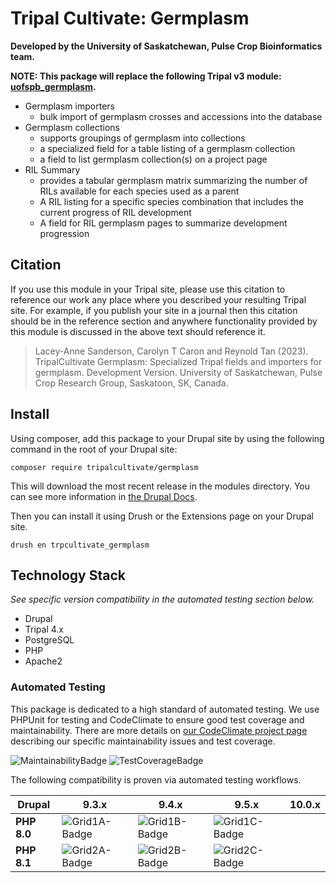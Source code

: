 # Tripal Cultivate: Germplasm

**Developed by the University of Saskatchewan, Pulse Crop Bioinformatics team.**

**NOTE: This package will replace the following Tripal v3 module: [uofspb_germplasm](https://github.com/UofS-Pulse-Binfo/uofspb_germplasm/tree/7.x-3.x).**

<!-- Summarize the main features of this package in point form below. -->

- Germplasm importers
    - bulk import of germplasm crosses and accessions into the database
- Germplasm collections
    - supports groupings of germplasm into collections
    - a specialized field for a table listing of a germplasm collection
    - a field to list germplasm collection(s) on a project page
- RIL Summary
    - provides a tabular germplasm matrix summarizing the number of RILs available for each species used as a parent
    - A RIL listing for a specific species combination that includes the current progress of RIL development
    - A field for RIL germplasm pages to summarize development progression

## Citation

If you use this module in your Tripal site, please use this citation to reference our work any place where you described your resulting Tripal site. For example, if you publish your site in a journal then this citation should be in the reference section and anywhere functionality provided by this module is discussed in the above text should reference it.

> Lacey-Anne Sanderson, Carolyn T Caron and Reynold Tan (2023). TripalCultivate Germplasm: Specialized Tripal fields and importers for germplasm. Development Version. University of Saskatchewan, Pulse Crop Research Group, Saskatoon, SK, Canada.

## Install

Using composer, add this package to your Drupal site by using the following command in the root of your Drupal site:

```
composer require tripalcultivate/germplasm
```

This will download the most recent release in the modules directory. You can see more information in [the Drupal Docs](https://www.drupal.org/docs/develop/using-composer/manage-dependencies).

Then you can install it using Drush or the Extensions page on your Drupal site.

```
drush en trpcultivate_germplasm
```

## Technology Stack

*See specific version compatibility in the automated testing section below.*

- Drupal
- Tripal 4.x
- PostgreSQL
- PHP
- Apache2

### Automated Testing

This package is dedicated to a high standard of automated testing. We use
PHPUnit for testing and CodeClimate to ensure good test coverage and maintainability.
There are more details on [our CodeClimate project page] describing our specific
maintainability issues and test coverage.

![MaintainabilityBadge]
![TestCoverageBadge]

The following compatibility is proven via automated testing workflows.

| Drupal | 9.3.x | 9.4.x | 9.5.x | 10.0.x |
|--------|-------|-------|-------|--------|
| **PHP 8.0** | ![Grid1A-Badge] | ![Grid1B-Badge] | ![Grid1C-Badge] |  |
| **PHP 8.1** | ![Grid2A-Badge] | ![Grid2B-Badge] | ![Grid2C-Badge] |  |

[our CodeClimate project page]: https://github.com/TripalCultivate/TripalCultivate-Germplasm
[MaintainabilityBadge]: https://api.codeclimate.com/v1/badges/5d139ad7af5a3e2564ab/maintainability
[TestCoverageBadge]: https://api.codeclimate.com/v1/badges/5d139ad7af5a3e2564ab/test_coverage

[Grid1A-Badge]: https://github.com/TripalCultivate/TripalCultivate-Germplasm/actions/workflows/MAIN-phpunit-Grid1A.yml/badge.svg
[Grid1B-Badge]: https://github.com/TripalCultivate/TripalCultivate-Germplasm/actions/workflows/MAIN-phpunit-Grid1B.yml/badge.svg
[Grid1C-Badge]: https://github.com/TripalCultivate/TripalCultivate-Germplasm/actions/workflows/MAIN-phpunit-Grid1C.yml/badge.svg

[Grid2A-Badge]: https://github.com/TripalCultivate/TripalCultivate-Germplasm/actions/workflows/MAIN-phpunit-Grid2A.yml/badge.svg
[Grid2B-Badge]: https://github.com/TripalCultivate/TripalCultivate-Germplasm/actions/workflows/MAIN-phpunit-Grid2B.yml/badge.svg
[Grid2C-Badge]: https://github.com/TripalCultivate/TripalCultivate-Germplasm/actions/workflows/MAIN-phpunit-Grid2C.yml/badge.svg
[Grid2D-Badge]: https://github.com/TripalCultivate/TripalCultivate-Germplasm/actions/workflows/MAIN-phpunit-Grid2D.yml/badge.svg
